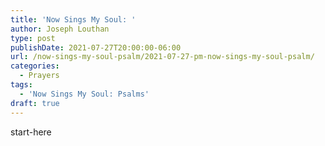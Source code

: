 ```yaml
---
title: 'Now Sings My Soul: '
author: Joseph Louthan
type: post
publishDate: 2021-07-27T20:00:00-06:00
url: /now-sings-my-soul-psalm/2021-07-27-pm-now-sings-my-soul-psalm/
categories:
  - Prayers
tags:
  - 'Now Sings My Soul: Psalms'
draft: true
---
```

<div style="font-variant: small-caps;">

</div>
    start-here

